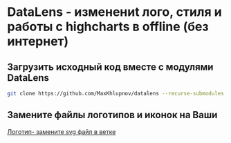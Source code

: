 # DataLens - изменениt лого, стиля и работы с highcharts в offline (без интернет)

## Загрузить исходный код вместе с модулями DataLens

```sh
git clone https://github.com/MaxKhlupnov/datalens --recurse-submodules
```

## Замените файлы логотипов и иконок на Ваши 
  [Логотип- замените svg файл в ветке](https://github.com/MaxKhlupnov/datalens/blob/main/patch/src/ui/assets/icons/logo.svg)

